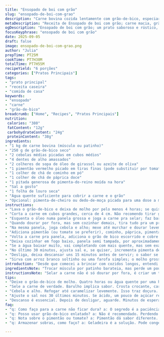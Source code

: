 ```yaml
---
title: "Ensopado de boi com grão"
slug: "ensopado-de-boi-com-grao"
description: "Carne bovina cozida lentamente com grão-de-bico, especiarias e cebola. Receita longa, que pede paciência mas recompensa com textura macia e sabores intensos. Chacoalha a cozinha com aromas de alho e pimenta, enquanto a carne desmancha na boca. Versátil, pode usar patinho ou músculo; substitui pimentão por tomate pra variar, vai do forno à panela de barro. Sem lactose, glúten, ovo e nozes; um acerto pra quem evita esses ingredientes. Ideal pra quem curte comida de raiz, com toque rústico e aquele gostinho de casa, de comida feita com calma."
metaDescription: "Receita de Ensopado de boi com grão; carne macia, grão-de-bico e sabores intensos. Um prato que conforta e encanta."
ogDescription: "Ensopado de boi com grão; um prato saboroso e rústico, ideal para momentos em família e de aconchego."
focusKeyphrase: "ensopado de boi com grão"
date: 2025-09-05
draft: false
image: ensopado-de-boi-com-grao.png
author: "Julia"
prepTime: PT25M
cookTime: PT7H30M
totalTime: PT7H55M
recipeYield: "6 porções"
categories: ["Pratos Principais"]
tags:
- "prato principal"
- "receita caseira"
- "comida de casa"
keywords:
- "ensopado"
- "carne"
- "grão-de-bico"
breadcrumb: ["Home", "Recipes", "Pratos Principais"]
nutrition: 
 calories: "380"
 fatContent: "12g"
 carbohydrateContent: "24g"
 proteinContent: "38g"
ingredients:
- "1 kg de carne bovina (músculo ou patinho)"
- "250 g de grão-de-bico seco"
- "2 cebolas médias picadas em cubos médios"
- "4 dentes de alho amassados"
- "2 colheres de sopa de óleo de girassol ou azeite de oliva"
- "1 pimentão vermelho picado em tiras finas (pode substituir por tomate pelado para variar)"
- "1 colher de chá de cominho em pó"
- "1 colher de chá de páprica doce"
- "1 pitada generosa de pimenta-do-reino moída na hora"
- "Sal a gosto"
- "1 folha de louro seca"
- "Água quente suficiente para cobrir a carne e o grão"
- "Opcional: pimenta-de-cheiro ou dedo-de-moça picada para uma dose a mais de calor"
instructions:
- "Lava o grão-de-bico e deixa de molho por pelo menos 4 horas; se quiser acelerar, usa água quente e deixa 1 hora só mas o cozimento vai precisar de mais tempo."
- "Corta a carne em cubos grandes, cerca de 4 cm. Não recomendo tirar gordura demais; ela ajuda na suculência e no sabor."
- "Esquenta o óleo numa panela grossa e joga a carne pra selar; faz barulho, os sucos escurecendo, isso forma aquela crosta que prende sabor, não pula essa etapa."
- "Quando dourar por fora, mas sem cozinhar demais, tira tudo pra um prato e reserva."
- "Na mesma panela, joga cebola e alho; mexe até murchar e dourar levemente, sem queimar — isso tira azedume e traz doçura natural."
- "Adiciona pimentão (ou tomate se preferir), cominho, páprica, pimenta-do-reino e a folha de louro; mistura bem."
- "Volta a carne pra panela, adiciona o grão de bico escorrido e cobre tudo com água quente."
- "Deixa cozinhar em fogo baixo, panela semi tampada, por aproximadamente 7 horas, mas isso depende do seu fogão e panela — vai testando, a carne deve desmanchar ao espetar o garfo, o grão virar quase purê."
- "Se a água baixar muito, vai completando com mais quente, mas sem exagerar pra não virar caldo."
- "No último 30 minutos, ajusta sal e, se quiser, incrementa pimenta dedo-de-moça picadinha pra dar aquele soco final."
- "Desliga, deixa descansar uns 15 minutos antes de servir; o sabor se acomoda e não fica só aquela coisa quente, ajuda a perceber todas as camadas."
- "Sirva com arroz branco soltinho ou uma farofa simples; o molho grosso e a carne macia seguram bem o acompanhamento."
introduction: "Desde que comecei a brincar com cozidos longos, entendi como paciência na cozinha muda tudo. Carne de boi, se jogada direto na panela sem cuidado, fica dura, cheia de nervos. Sem contar que grão-de-bico mal cozido vira um tijolo. Por isso, molho por um bom tempo, selando bem a carne, ajustando o fogo. O segredo está em reconhecer o ponto onde a carne começa a ceder, o grão estoura com quase um morder cremoso, e a panela volta a fazer aquele borbulhar lento, que dizem estar pronto. Sem pressa, sem atropelar as etapas, é patrimônio da comida que conforta."
ingredientsNote: "Trocar músculo por patinho barateia, mas perde um pouco do colágeno e cremosidade, que mani! Substituir pimentão por tomate pelado dá acidez diferente, quebra o doce natural da cebola, boa pegada pra quem curte um molho mais leve. O grão-de-bico é rei aqui; não use enlatado, perde textura, e cozinhar direto no molho faz absorver todos os sabores. Se esquecer de deixar de molho, molhe com água quente e deixe no máximo 1 hora, aí conte mais tempo na panela. Uso folha de louro seca sempre, é pouco, mas infunde um aroma que não se explica, só sente."
instructionsNote: "Selar a carne não é só dourar por fora, é criar um tapete de sabor que não se perde no cozimento longo. A cebola e o alho devem ser refogados até quase caramelizar, sem queimar; melhor fogo médio que alto. Misturar logo as especiarias no começo evita que amarguem ou percam aroma pela cocção. Tenha controle do líquido na panela, nunca muito cheio para não ficar aguado, nem seco pra queimar. Descansar é fundamental, ajuda o molho a engrossar mais e os temperos a se uniformizarem. Se ficar ácido demais, uma pitada de açúcar equilibra, teste sempre."
tips:
- "Deixe o grão-de-bico de molho. Quatro horas ou água quente por uma hora. Isso ajuda na textura. Mal cozido? Vira tijolo. Cuidado."
- "Sele a carne de verdade. Barulho implica sabor. Crosta crocante, carne suculenta. Não pule isso. Uma panela grossa ajuda. Fogo alto por um tempo."
- "Cebola e alho. Refogar até caramelizar levemente. Isso traz doçura. Não deixe queimar. Fogo médio. Misturar especiarias no início é fundamental."
- "Ajuste o sal nos 30 últimos minutos. Se ácido, um pouco de açúcar resolve. Controle a água na panela. Sempre atenção, não encharcar."
- "Descanso é essencial. Depois de desligar, aguarde. Minutos de espera, sabores se acomodam. Isso faz diferença no prato final."
faq:
- "q: Como faço para a carne não ficar dura? a: O segredo é a paciência. Cozinhe em fogo baixo por bastante tempo. Carne deve desmanchar ao garfo."
- "q: Posso usar grão-de-bico enlatado? a: Não é recomendado. Perdendo textura. Se precisar, melhor molhar grão seco e deixar bem de molho."
- "q: Nota sobre o pimentão ou tomate? a: Pimentão dá sabor diferente. Tomate pelado quebra doçura da cebola; bom para molho leve. Experimente."
- "q: Armazenar sobras, como faço? a: Geladeira é a solução. Pode congelar por até três meses. Diferentes opções, mantenha em recipiente fechado."

---
```

